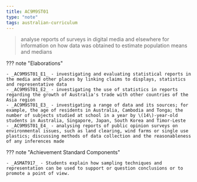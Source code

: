 ```yaml
---
title: AC9M9ST01
type: "note"
tags: australian-curriculum
---
```




> analyse reports of surveys in digital media and elsewhere for information on how data was obtained to estimate population means and medians

??? note "Elaborations"

	- _AC9M9ST01_E1_ - investigating and evaluating statistical reports in the media and other places by linking claims to displays, statistics and representative data
	- _AC9M9ST01_E2_ - investigating the use of statistics in reports regarding the growth of Australia's trade with other countries of the Asia region
	- _AC9M9ST01_E3_ - investigating a range of data and its sources; for example, the age of residents in Australia, Cambodia and Tonga; the number of subjects studied at school in a year by \(14\)-year-old students in Australia, Singapore, Japan, South Korea and Timor-Leste
	- _AC9M9ST01_E4_ - analysing reports of public opinion surveys on environmental issues, such as land clearing, wind farms or single use plastics; discussing methods of data collection and the reasonableness of any inferences made

??? note "Achievement Standard Components"

	- _ASMAT917_ - Students explain how sampling techniques and representation can be used to support or question conclusions or to promote a point of view.


